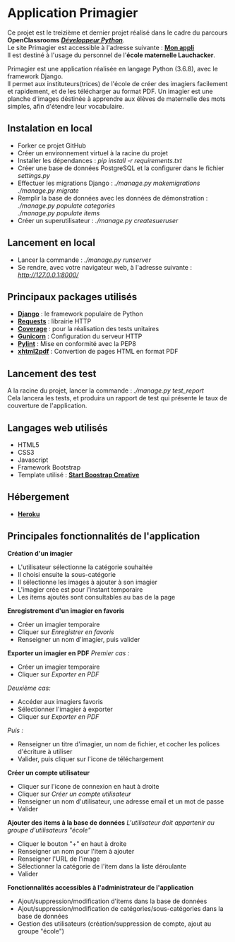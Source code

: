 # Application Primagier
Ce projet est le treizième et dernier projet réalisé dans le cadre du parcours **OpenClassrooms** ***[Développeur Python](https://openclassrooms.com/fr/paths/68-developpeur-dapplication-python)***.  
Le site Primagier est accessible à l'adresse suivante : **[Mon appli](https://primagier.herokuapp.com/)**  
Il est destiné à l'usage du personnel de l'**école maternelle Lauchacker**.

Primagier est une application réalisée en langage Python (3.6.8), avec le framework Django.<br/>
Il permet aux instituteurs(trices) de l'école de créer des imagiers facilement et rapidement, et de les télécharger au format PDF.
Un imagier est une planche d'images déstinée à apprendre aux élèves de maternelle des mots simples, afin d'étendre leur vocabulaire.

## Instalation en local
- Forker ce projet GitHub
- Créer un environnement virtuel à la racine du projet
- Installer les dépendances : *pip install -r requirements.txt*
- Créer une base de données PostgreSQL et la configurer dans le fichier *settings.py*
- Effectuer les migrations Django : *./manage.py makemigrations*<br/>
*./manage.py migrate*
- Remplir la base de données avec les données de démonstration : *./manage.py populate categories*<br/>
*./manage.py populate items*
- Créer un superutilisateur : *./manage.py createsueruser*

## Lancement en local
- Lancer la commande : *./manage.py runserver*
- Se rendre, avec votre navigateur web, à l'adresse suivante : *http://127.0.0.1:8000/*

## Principaux packages utilisés
- **[Django](https://www.djangoproject.com/)** : le framework populaire de Python
- **[Requests](https://requests-fr.readthedocs.io/en/latest/)** : librairie HTTP
- **[Coverage](https://coverage.readthedocs.io/en/coverage-5.0.3/)** : pour la réalisation des tests unitaires
- **[Gunicorn](https://gunicorn.org/)** : Configuration du serveur HTTP
- **[Pylint](https://www.pylint.org/)** : Mise en conformité avec la PEP8
- **[xhtml2pdf](https://xhtml2pdf.readthedocs.io/en/latest/index.html)** : Convertion de pages HTML en format PDF

## Lancement des test
A la racine du projet, lancer la commande : *./manage.py test_report*<br/>
Cela lancera les tests, et produira un rapport de test qui présente le taux de couverture de l'application.

## Langages web utilisés
- HTML5
- CSS3
- Javascript
- Framework Bootstrap
- Template utilisé : **[Start Boostrap Creative](https://blackrockdigital.github.io/startbootstrap-creative/)**

## Hébergement
- **[Heroku](https://www.heroku.com/)**

## Principales fonctionnalités de l'application
**Création d'un imagier**
- L'utilisateur sélectionne la catégorie souhaitée
- Il choisi ensuite la sous-catégorie
- Il sélectionne les images à ajouter à son imagier
- L'imagier crée est pour l'instant temporaire
- Les items ajoutés sont consultables au bas de la page
  
**Enregistrement d'un imagier en favoris**
- Créer un imagier temporaire
- Cliquer sur *Enregistrer en favoris*
- Renseigner un nom d'imagier, puis valider

**Exporter un imagier en PDF**
*Premier cas :*
- Créer un imagier temporaire
- Cliquer sur *Exporter en PDF*

*Deuxième cas:*
- Accéder aux imagiers favoris
- Sélectionner l'imagier à exporter
- Cliquer sur *Exporter en PDF*

*Puis :*
- Renseigner un titre d'imagier, un nom de fichier, et cocher les polices d'écriture à utiliser
- Valider, puis cliquer sur l'icone de téléchargement

**Créer un compte utilisateur**
- Cliquer sur l'icone de connexion en haut à droite
- Cliquer sur *Créer un compte utilisateur*
- Renseigner un nom d'utilisateur, une adresse email et un mot de passe
- Valider

**Ajouter des items à la base de données**
*L'utilisateur doit appartenir au groupe d'utilisateurs "école"*
- Cliquer le bouton "+" en haut à droite
- Renseigner un nom pour l'item à ajouter
- Renseigner l'URL de l'image
- Sélectionner la catégorie de l'item dans la liste déroulante
- Valider

**Fonctionnalités accessibles à l'administrateur de l'application**
- Ajout/suppression/modification d'items dans la base de données
- Ajout/suppression/modification de catégories/sous-catégories dans la base de données
- Gestion des utilisateurs (création/suppression de compte, ajout au groupe "école")

